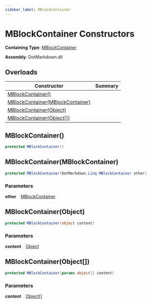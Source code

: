 ```yaml
---
sidebar_label: MBlockContainer
---
```


# MBlockContainer Constructors

**Containing Type**: [MBlockContainer](../index.md)

**Assembly**: DotMarkdown\.dll

## Overloads

| Constructor | Summary |
| ----------- | ------- |
| [MBlockContainer()](#DotMarkdown_Linq_MBlockContainer__ctor) | |
| [MBlockContainer(MBlockContainer)](#DotMarkdown_Linq_MBlockContainer__ctor_DotMarkdown_Linq_MBlockContainer_) | |
| [MBlockContainer(Object)](#DotMarkdown_Linq_MBlockContainer__ctor_System_Object_) | |
| [MBlockContainer(Object\[\])](#DotMarkdown_Linq_MBlockContainer__ctor_System_Object___) | |

## MBlockContainer\(\) <a id="DotMarkdown_Linq_MBlockContainer__ctor"></a>

```csharp
protected MBlockContainer()
```

## MBlockContainer\(MBlockContainer\) <a id="DotMarkdown_Linq_MBlockContainer__ctor_DotMarkdown_Linq_MBlockContainer_"></a>

```csharp
protected MBlockContainer(DotMarkdown.Linq.MBlockContainer other)
```

### Parameters

**other** &ensp; [MBlockContainer](../index.md)

## MBlockContainer\(Object\) <a id="DotMarkdown_Linq_MBlockContainer__ctor_System_Object_"></a>

```csharp
protected MBlockContainer(object content)
```

### Parameters

**content** &ensp; [Object](https://docs.microsoft.com/en-us/dotnet/api/system.object)

## MBlockContainer\(Object\[\]\) <a id="DotMarkdown_Linq_MBlockContainer__ctor_System_Object___"></a>

```csharp
protected MBlockContainer(params object[] content)
```

### Parameters

**content** &ensp; [Object](https://docs.microsoft.com/en-us/dotnet/api/system.object)\[\]